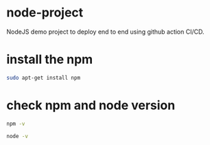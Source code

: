 # node-project
NodeJS demo project to deploy end to end using github action CI/CD.
# install the npm
```bash
sudo apt-get install npm
```
# check npm and node version
```bash 
npm -v

node -v
```